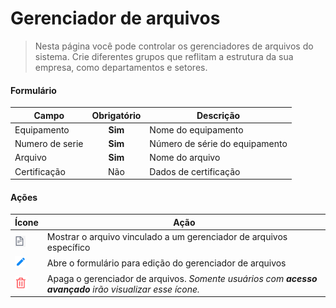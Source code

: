 # Gerenciador de arquivos

> Nesta página você pode controlar os gerenciadores de arquivos do sistema. Crie diferentes grupos que reflitam a estrutura da sua empresa, como departamentos e setores.

#### Formulário

| Campo           | Obrigatório | Descrição                      |
| --------------- | :---------: | ------------------------------ |
| Equipamento     |   **Sim**   | Nome do equipamento            |
| Numero de serie |   **Sim**   | Número de série do equipamento |
| Arquivo         |   **Sim**   | Nome do arquivo                |
| Certificação    |     Não     | Dados de certificação          |

#### Ações

| Ícone                                    | Ação                                                                                                    |
| ---------------------------------------- | ------------------------------------------------------------------------------------------------------- |
| ![logo](../../assets/icons/ShowFile.png) | Mostrar o arquivo vinculado a um gerenciador de arquivos específico                                     |
| ![logo](../../assets/icons/Pencil.png)   | Abre o formulário para edição do gerenciador de arquivos                                                |
| ![logo](../../assets/icons/Trash.png)    | Apaga o gerenciador de arquivos. _Somente usuários com **acesso avançado** irão visualizar esse ícone._ |
